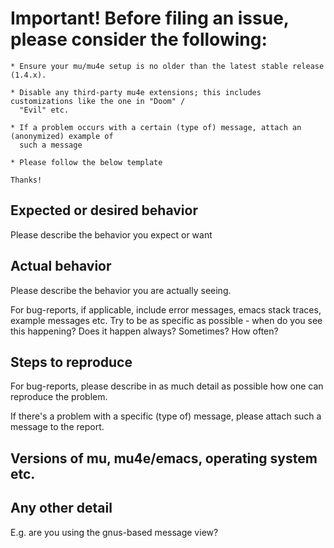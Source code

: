 # Important! Before filing an issue, please consider the following:

    * Ensure your mu/mu4e setup is no older than the latest stable release (1.4.x).

    * Disable any third-party mu4e extensions; this includes customizations like the one in "Doom" /
      "Evil" etc.

    * If a problem occurs with a certain (type of) message, attach an (anonymized) example of
      such a message

    * Please follow the below template

    Thanks!

## Expected or desired behavior

Please describe the behavior you expect or want

## Actual behavior

Please describe the behavior you are actually seeing.

For bug-reports, if applicable, include error messages, emacs stack traces, example messages
etc. Try to be as specific as possible - when do you see this happening? Does it happen always?
Sometimes? How often?

## Steps to reproduce

For bug-reports, please describe in as much detail as possible how one can reproduce the problem.

If there's a problem with a specific (type of) message, please attach such a message to the report.

## Versions of mu, mu4e/emacs, operating system etc.

## Any other detail

E.g. are you using the gnus-based message view?

